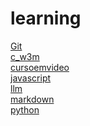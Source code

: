 # learning 
<a href='https://gabrielryanft.github.io/learning/Git/' target='_self' rel='next'>Git</a><br/>
<a href='https://gabrielryanft.github.io/learning/c_w3m/' target='_self' rel='next'>c_w3m</a><br/>
<a href='https://gabrielryanft.github.io/learning/cursoemvideo/' target='_self' rel='next'>cursoemvideo</a><br/>
<a href='https://gabrielryanft.github.io/learning/javascript/' target='_self' rel='next'>javascript</a><br/>
<a href='https://gabrielryanft.github.io/learning/llm/' target='_self' rel='next'>llm</a><br/>
<a href='https://gabrielryanft.github.io/learning/markdown/' target='_self' rel='next'>markdown</a><br/>
<a href='https://gabrielryanft.github.io/learning/python/' target='_self' rel='next'>python</a><br/>
